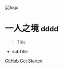 ![logo](_media/icon.svg)

# 一人之境 <small>dddd</small>

> Title

- subTitle
<!-- - xxxx -->

[GitHub](https://github.com/holic-x/xxx)
[Get Started](/README)
<!-- [Get Started](#xxx) // 构建格式URL/id=xxxx -->